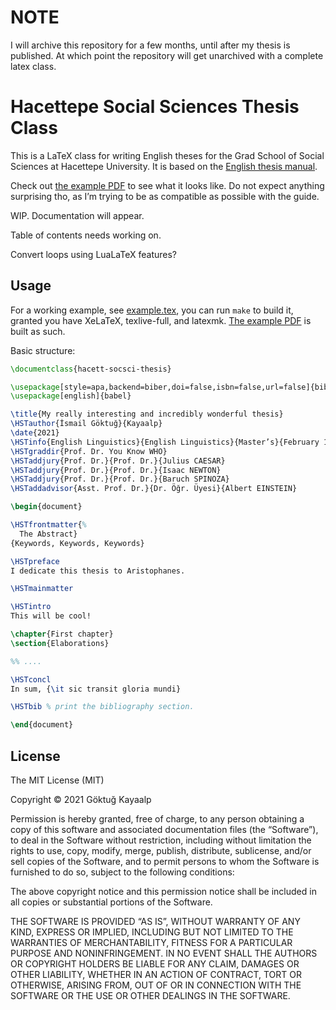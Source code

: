 # NOTE

I will archive this repository for a few months, until after my thesis is published. At which point the repository will get unarchived with a complete latex class.

# Hacettepe Social Sciences Thesis Class

This is a LaTeX class for writing English theses for the Grad School
of Social Sciences at Hacettepe University.  It is based on the
[English thesis manual](./thesis-manual-en.odt).

Check out [the example PDF](./example.pdf) to see what it looks like.
Do not expect anything surprising tho, as I’m trying to be as
compatible as possible with the guide.

WIP. Documentation will appear.

Table of contents needs working on.

Convert loops using LuaLaTeX features?

## Usage

For a working example, see [example.tex](./example.tex), you can run
`make` to build it, granted you have XeLaTeX, texlive-full, and
latexmk.  [The example PDF](./example.pdf) is built as such.

Basic structure:

```latex
\documentclass{hacett-socsci-thesis}

\usepackage[style=apa,backend=biber,doi=false,isbn=false,url=false]{biblatex}
\usepackage[english]{babel}

\title{My really interesting and incredibly wonderful thesis}
\HSTauthor{İsmail Göktuğ}{Kayaalp}
\date{2021}
\HSTinfo{English Linguistics}{English Linguistics}{Master’s}{February 14th, 2021}
\HSTgraddir{Prof. Dr. You Know WHO}
\HSTaddjury{Prof. Dr.}{Prof. Dr.}{Julius CAESAR}
\HSTaddjury{Prof. Dr.}{Prof. Dr.}{Isaac NEWTON}
\HSTaddjury{Prof. Dr.}{Prof. Dr.}{Baruch SPINOZA}
\HSTaddadvisor{Asst. Prof. Dr.}{Dr. Öğr. Üyesi}{Albert EINSTEIN}

\begin{document}

\HSTfrontmatter{%
  The Abstract}
{Keywords, Keywords, Keywords}

\HSTpreface
I dedicate this thesis to Aristophanes.

\HSTmainmatter

\HSTintro
This will be cool!

\chapter{First chapter}
\section{Elaborations}

%% ....

\HSTconcl
In sum, {\it sic transit gloria mundi}

\HSTbib % print the bibliography section.

\end{document}
```

## License

The MIT License (MIT)

Copyright © 2021 Göktuğ Kayaalp <self at gkayaalp dot com>

Permission is hereby granted, free of charge, to any person obtaining
a copy of this software and associated documentation files (the
“Software”), to deal in the Software without restriction, including
without limitation the rights to use, copy, modify, merge, publish,
distribute, sublicense, and/or sell copies of the Software, and to
permit persons to whom the Software is furnished to do so, subject to
the following conditions:

The above copyright notice and this permission notice shall be
included in all copies or substantial portions of the Software.

THE SOFTWARE IS PROVIDED “AS IS”, WITHOUT WARRANTY OF ANY KIND,
EXPRESS OR IMPLIED, INCLUDING BUT NOT LIMITED TO THE WARRANTIES OF
MERCHANTABILITY, FITNESS FOR A PARTICULAR PURPOSE AND
NONINFRINGEMENT. IN NO EVENT SHALL THE AUTHORS OR COPYRIGHT HOLDERS BE
LIABLE FOR ANY CLAIM, DAMAGES OR OTHER LIABILITY, WHETHER IN AN ACTION
OF CONTRACT, TORT OR OTHERWISE, ARISING FROM, OUT OF OR IN CONNECTION
WITH THE SOFTWARE OR THE USE OR OTHER DEALINGS IN THE SOFTWARE.

